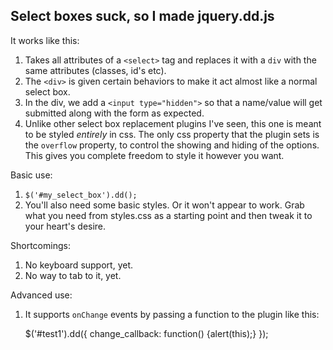 ## Select boxes suck, so I made jquery.dd.js

It works like this:

1. Takes all attributes of a `<select>` tag and replaces it with a `div` with the same attributes (classes, id's etc).
1. The `<div>` is given certain behaviors to make it act almost like a normal select box.
1. In the div, we add a `<input type="hidden">` so that a name/value will get submitted along with the form as expected.
1. Unlike other select box replacement plugins I've seen, this one is meant to be styled *entirely* in css. The only css property that the plugin sets is the `overflow` property, to control the showing and hiding of the options. This gives you complete freedom to style it however you want.

Basic use:

1. `$('#my_select_box').dd();`
1. You'll also need some basic styles. Or it won't appear to work. Grab what you need from styles.css as a starting point and then tweak it to your heart's desire.

Shortcomings:

1. No keyboard support, yet.
1. No way to tab to it, yet.

Advanced use:

1. It supports `onChange` events by passing a function to the plugin like this:

	$('#test1').dd({
		change_callback: function() {alert(this);}
	});
	
